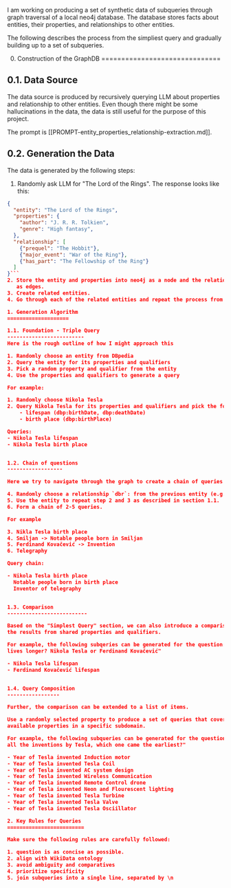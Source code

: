 I am working on producing a set of synthetic data of subqueries through 
graph traversal of a local neo4j database. The database stores facts about
entities, their properties, and relationships to other entities. 

The following describes the process from the simpliest query and gradually
building up to a set of subqueries.
 
0. Construction of the GraphDB
==============================

0.1. Data Source
----------------

The data source is produced by recursively querying LLM about properties and
relationship to other entities. Even though there might be some hallucinations
in the data, the data is still useful for the purpose of this project.

The prompt is [[PROMPT-entity_properties_relationship-extraction.md]].

0.2. Generation the Data
------------------------

The data is generated by the following steps:

1. Randomly ask LLM for "The Lord of the Rings". The response looks like this:

```json
{
  "entity": "The Lord of the Rings",
  "properties": {
    "author": "J. R. R. Tolkien",
    "genre": "High fantasy",
  },
  "relationship": [
    {"prequel": "The Hobbit"},
    {"major_event": "War of the Ring"},
    {"has_part": "The Fellowship of the Ring"}
  ]
}```
2. Store the entity and properties into neo4j as a node and the relationships
   as edges.
3. Create related entities.
4. Go through each of the related entities and repeat the process from 1.

1. Generation Algorithm
====================

1.1. Foundation - Triple Query
-------------------------
Here is the rough outline of how I might approach this

1. Randomly choose an entity from DBpedia
2. Query the entity for its properties and qualifiers 
3. Pick a random property and qualifier from the entity
4. Use the properties and qualifiers to generate a query

For example:

1. Randomly choose Nikola Tesla
2. Query Nikola Tesla for its properties and qualifiers and pick the following:
    - lifespan (dbp:birthDate, dbp:deathDate)
    - birth place (dbp:birthPlace)

Queries:
- Nikola Tesla lifespan
- Nikola Tesla birth place


1.2. Chain of questions
------------------

Here we try to navigate through the graph to create a chain of queries. Building up from the previous workflow.

4. Randomly choose a relationship `dbr`: from the previous entity (e.g. dbr:Smiljan)
5. Use the entity to repeat step 2 and 3 as described in section 1.1.
6. Form a chain of 2-5 queries.

For example

3. Nikla Tesla birth place
4. Smiljan -> Notable people born in Smiljan
5. Ferdinand Kovačević -> Invention
6. Telegraphy

Query chain:

- Nikola Tesla birth place
  Notable people born in birth place
  Inventor of telegraphy


1.3. Comparison 
--------------------------

Based on the "Simplest Query" section, we can also introduce a comparison of
the results from shared properties and qualifiers.

For example, the following subqeries can be generated for the question: "Who
lives longer? Nikola Tesla or Ferdinand Kovačević"

- Nikola Tesla lifespan
- Ferdinand Kovačević lifespan


1.4. Query Composition
-----------------

Further, the comparison can be extended to a list of items.

Use a randomly selected property to produce a set of queries that cover all
available properties in a specific subdomain.

For example, the following subqueries can be generated for the question: "of
all the inventions by Tesla, which one came the earliest?"

- Year of Tesla invented Induction motor
- Year of Tesla invented Tesla Coil
- Year of Tesla invented AC system design
- Year of Tesla invented Wireless Communication
- Year of Tesla invented Remote Control drone
- Year of Tesla invented Neon and Flourescent lighting
- Year of Tesla invented Tesla Turbine
- Year of Tesla invented Tesla Valve
- Year of Tesla invented Tesla Osciillator

2. Key Rules for Queries
=========================

Make sure the following rules are carefully followed:

1. question is as concise as possible.
2. align with WikiData ontology
3. avoid ambiguity and comparatives
4. prioritize specificity
5. join subqueries into a single line, separated by \n

